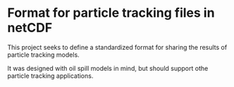 # Format for particle tracking files in netCDF

This project seeks to define a standardized format for sharing the results of particle tracking models.

It was designed with oil spill models in mind, but should support othe particle tracking applications.

